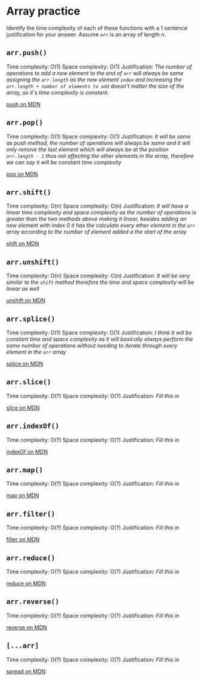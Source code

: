 # Array practice

Identify the time complexity of each of these functions with a 1 sentence
justification for your answer. Assume `arr` is an array of length _n_.

## `arr.push()`

Time complexity: O(1)
Space complexity: O(1)
Justification: _The number of operations to add a new element to the end of `arr` will always be same assigning the `arr.length` as the new element `index` and increasing the `arr.length + number of elements to add` doesn't matter the size of the array, so it's time complexity is constant_.

[push on MDN][push]

## `arr.pop()`

Time complexity: O(1)
Space complexity: O(1)
Justification: _It will be same as push method, the number of operations will always be same and it will only remove the last element which will always be at the position `arr.length - 1` thus not affecting the other elements in the array, therefore we can say it will be constant time complexity_

[pop on MDN][pop]

## `arr.shift()`

Time complexity: O(n)
Space complexity: O(n)
Justification: _It will have a linear time complexity and space complexity as the number of operations is greater than the two methods above making it linear, besides adding an new element with index 0 it has the calculate every other element in the `arr` array according to the number of element added a the start of the array_

[shift on MDN][shift]

## `arr.unshift()`

Time complexity: O(n)
Space complexity: O(n)
Justification: _It will be very similar to the `shift` method therefore the time and space complexity will be linear as well_

[unshift on MDN][unshift]

## `arr.splice()`

Time complexity: O(1)
Space complexity: O(1)
Justification: _I think it will be constant time and space complexity as it will basically always perform the same number of operations without needing to iterate through every element in the `arr` array_

[splice on MDN][splice]

## `arr.slice()`

Time complexity: O(?)
Space complexity: O(?)
Justification: _Fill this in_

[slice on MDN][slice]

## `arr.indexOf()`

Time complexity: O(?)
Space complexity: O(?)
Justification: _Fill this in_

[indexOf on MDN][indexOf]

## `arr.map()`

Time complexity: O(?)
Space complexity: O(?)
Justification: _Fill this in_

[map on MDN][map]

## `arr.filter()`

Time complexity: O(?)
Space complexity: O(?)
Justification: _Fill this in_

[filter on MDN][filter]

## `arr.reduce()`

Time complexity: O(?)
Space complexity: O(?)
Justification: _Fill this in_

[reduce on MDN][reduce]

## `arr.reverse()`

Time complexity: O(?)
Space complexity: O(?)
Justification: _Fill this in_

[reverse on MDN][reverse]

## `[...arr]`

Time complexity: O(?)
Space complexity: O(?)
Justification: _Fill this in_

[spread on MDN][spread]

[push]: https://developer.mozilla.org/en-US/docs/Web/JavaScript/Reference/Global_Objects/Array/push
[pop]: https://developer.mozilla.org/en-US/docs/Web/JavaScript/Reference/Global_Objects/Array/pop
[shift]: https://developer.mozilla.org/en-US/docs/Web/JavaScript/Reference/Global_Objects/Array/shift
[unshift]: https://developer.mozilla.org/en-US/docs/Web/JavaScript/Reference/Global_Objects/Array/unshift
[splice]: https://developer.mozilla.org/en-US/docs/Web/JavaScript/Reference/Global_Objects/Array/splice
[slice]: https://developer.mozilla.org/en-US/docs/Web/JavaScript/Reference/Global_Objects/Array/slice
[indexOf]: https://developer.mozilla.org/en-US/docs/Web/JavaScript/Reference/Global_Objects/Array/indexOf
[map]: https://developer.mozilla.org/en-US/docs/Web/JavaScript/Reference/Global_Objects/Array/map
[filter]: https://developer.mozilla.org/en-US/docs/Web/JavaScript/Reference/Global_Objects/Array/filter
[reduce]: https://developer.mozilla.org/en-US/docs/Web/JavaScript/Reference/Global_Objects/Array/reduce
[reverse]: https://developer.mozilla.org/en-US/docs/Web/JavaScript/Reference/Global_Objects/Array/reverse
[spread]: https://developer.mozilla.org/en-US/docs/Web/JavaScript/Reference/Operators/Spread_syntax

